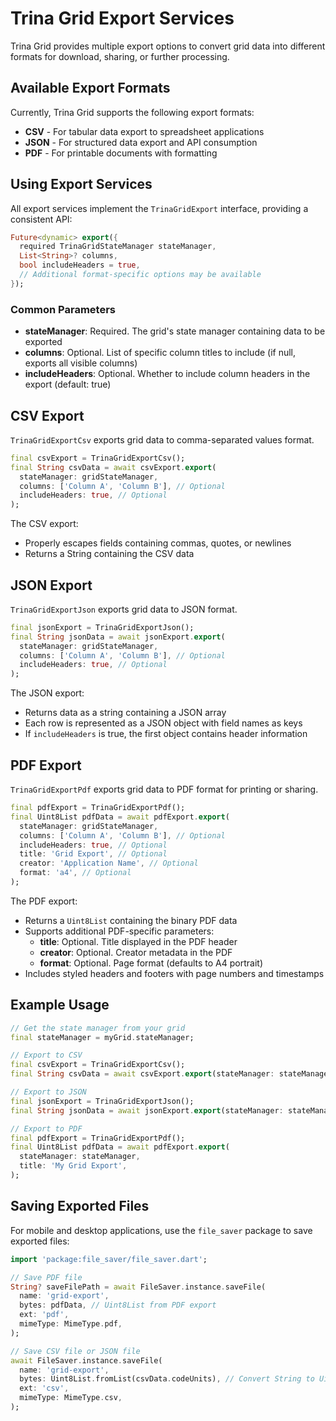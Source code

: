 # Trina Grid Export Services

Trina Grid provides multiple export options to convert grid data into different formats for download, sharing, or further processing.

## Available Export Formats

Currently, Trina Grid supports the following export formats:

- **CSV** - For tabular data export to spreadsheet applications
- **JSON** - For structured data export and API consumption
- **PDF** - For printable documents with formatting

## Using Export Services

All export services implement the `TrinaGridExport` interface, providing a consistent API:

```dart
Future<dynamic> export({
  required TrinaGridStateManager stateManager,
  List<String>? columns,
  bool includeHeaders = true,
  // Additional format-specific options may be available
});
```

### Common Parameters

- **stateManager**: Required. The grid's state manager containing data to be exported
- **columns**: Optional. List of specific column titles to include (if null, exports all visible columns)
- **includeHeaders**: Optional. Whether to include column headers in the export (default: true)

## CSV Export

`TrinaGridExportCsv` exports grid data to comma-separated values format.

```dart
final csvExport = TrinaGridExportCsv();
final String csvData = await csvExport.export(
  stateManager: gridStateManager,
  columns: ['Column A', 'Column B'], // Optional
  includeHeaders: true, // Optional
);
```

The CSV export:

- Properly escapes fields containing commas, quotes, or newlines
- Returns a String containing the CSV data

## JSON Export

`TrinaGridExportJson` exports grid data to JSON format.

```dart
final jsonExport = TrinaGridExportJson();
final String jsonData = await jsonExport.export(
  stateManager: gridStateManager,
  columns: ['Column A', 'Column B'], // Optional
  includeHeaders: true, // Optional
);
```

The JSON export:

- Returns data as a string containing a JSON array
- Each row is represented as a JSON object with field names as keys
- If `includeHeaders` is true, the first object contains header information

## PDF Export

`TrinaGridExportPdf` exports grid data to PDF format for printing or sharing.

```dart
final pdfExport = TrinaGridExportPdf();
final Uint8List pdfData = await pdfExport.export(
  stateManager: gridStateManager,
  columns: ['Column A', 'Column B'], // Optional
  includeHeaders: true, // Optional
  title: 'Grid Export', // Optional
  creator: 'Application Name', // Optional
  format: 'a4', // Optional
);
```

The PDF export:

- Returns a `Uint8List` containing the binary PDF data
- Supports additional PDF-specific parameters:
  - **title**: Optional. Title displayed in the PDF header
  - **creator**: Optional. Creator metadata in the PDF
  - **format**: Optional. Page format (defaults to A4 portrait)
- Includes styled headers and footers with page numbers and timestamps

## Example Usage

```dart
// Get the state manager from your grid
final stateManager = myGrid.stateManager;

// Export to CSV
final csvExport = TrinaGridExportCsv();
final String csvData = await csvExport.export(stateManager: stateManager);

// Export to JSON
final jsonExport = TrinaGridExportJson();
final String jsonData = await jsonExport.export(stateManager: stateManager);

// Export to PDF
final pdfExport = TrinaGridExportPdf();
final Uint8List pdfData = await pdfExport.export(
  stateManager: stateManager,
  title: 'My Grid Export',
);
```

## Saving Exported Files

For mobile and desktop applications, use the `file_saver` package to save exported files:

```dart
import 'package:file_saver/file_saver.dart';

// Save PDF file
String? saveFilePath = await FileSaver.instance.saveFile(
  name: 'grid-export',
  bytes: pdfData, // Uint8List from PDF export
  ext: 'pdf',
  mimeType: MimeType.pdf,
);

// Save CSV file or JSON file
await FileSaver.instance.saveFile(
  name: 'grid-export',
  bytes: Uint8List.fromList(csvData.codeUnits), // Convert String to Uint8List
  ext: 'csv',
  mimeType: MimeType.csv,
);

```

